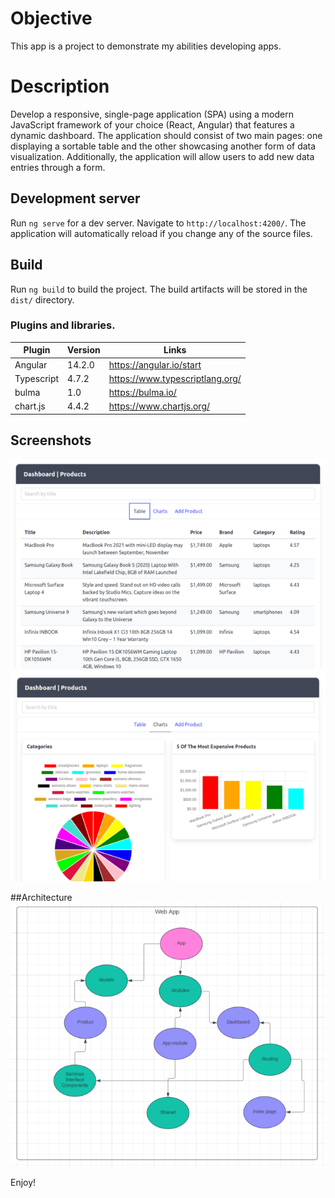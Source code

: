 # Objective
This app is a project to demonstrate my abilities developing apps.

# Description
Develop a responsive, single-page application (SPA) using a modern JavaScript framework of
your choice (React, Angular) that features a dynamic dashboard. The application should consist
of two main pages: one displaying a sortable table and the other showcasing another form of
data visualization. Additionally, the application will allow users to add new data entries through a
form.

## Development server
Run `ng serve` for a dev server. Navigate to `http://localhost:4200/`. The application will automatically reload if you change any of the source files.

## Build
Run `ng build` to build the project. The build artifacts will be stored in the `dist/` directory.

### Plugins and libraries.
| Plugin | Version | Links |
| ------ | ------ | ------ |
| Angular | 14.2.0 | https://angular.io/start
| Typescript | 4.7.2 | https://www.typescriptlang.org/
| bulma | 1.0 | https://bulma.io/
| chart.js | 4.4.2 | https://www.chartjs.org/ |

## Screenshots

![alt text](https://raw.githubusercontent.com/jmchaves/product-dashboard/main/images/table_1.png)
![alt text](https://raw.githubusercontent.com/jmchaves/product-dashboard/main/images/charts_1.png)

##Architecture
![alt text](https://raw.githubusercontent.com/jmchaves/product-dashboard/main/images/frontend_Architecture_1.png)

Enjoy!
